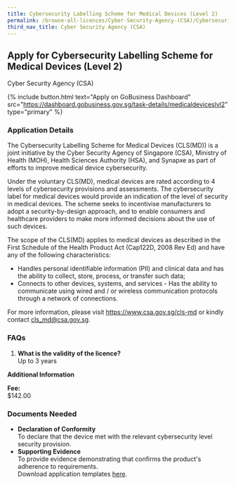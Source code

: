 ```yaml
---
title: Cybersecurity Labelling Scheme for Medical Devices (Level 2)
permalink: /browse-all-licences/Cyber-Security-Agency-(CSA)/Cybersecurity-Labelling-Scheme-for-Medical-Devices-(Level-2)
third_nav_title: Cyber Security Agency (CSA)
---
```


## Apply for Cybersecurity Labelling Scheme for Medical Devices (Level 2)

Cyber Security Agency (CSA)

{% include button.html text="Apply on GoBusiness Dashboard" src="https://dashboard.gobusiness.gov.sg/task-details/medicaldeviceslvl2" type="primary" %}

<H3>Application Details</H3>

<p>The Cybersecurity Labelling Scheme for Medical Devices (CLS(MD)) is a joint initiative by the Cyber Security Agency of Singapore (CSA), Ministry of Health (MOH), Health Sciences Authority (HSA), and Synapxe as part of efforts to improve medical device cybersecurity.</p>
<p>Under the voluntary CLS(MD), medical devices are rated according to 4 levels of cybersecurity provisions and assessments. The cybersecurity label for medical devices would provide an indication of the level of security in medical devices. The scheme seeks to incentivise manufacturers to adopt a security-by-design approach, and to enable consumers and healthcare providers to make more informed decisions about the use of such devices.</p>
<p>The scope of the CLS(MD) applies to medical devices as described in the First Schedule of the Health Product Act (Cap122D, 2008 Rev Ed) and have any of the following characteristics:</p>
<ul>
    <li>Handles personal identifiable information (PII) and clinical data and has the ability to collect, store, process, or transfer such data;</li>
    <li>Connects to other devices, systems, and services - Has the ability to communicate using wired and / or wireless communication protocols through a network of connections.</li>
</ul>
<p>For more information, please visit <a href="https://www.csa.gov.sg/cls-md" target="_blank" rel="noopener noreferrer">https://www.csa.gov.sg/cls-md</a> or kindly contact <a href="mailto:cls_md@csa.gov.sg">cls_md@csa.gov.sg</a>.</p>

<h3>FAQs</h3>
<ol>
    <li><strong>What is the validity of the licence?</strong>
    <br>Up to 3 years</li>
</ol>

<strong>Additional Information</strong>

<p><strong>Fee:</strong>
<br>$142.00</p>

<H3>Documents Needed</H3>

<ul>
    <li><strong>Declaration of Conformity</strong>
    <br>To declare that the device met with the relevant cybersecurity level security provision.</li>
    <li><strong>Supporting Evidence</strong>
    <br>To provide evidence demonstrating that confirms the product's adherence to requirements.
    <br>Download application templates <a href="https://www.csa.gov.sg/our-programmes/certification-and-labelling-schemes/cls-md/publications/" target="_blank" rel="noopener noreferrer">here</a>.</li>
</ul>
